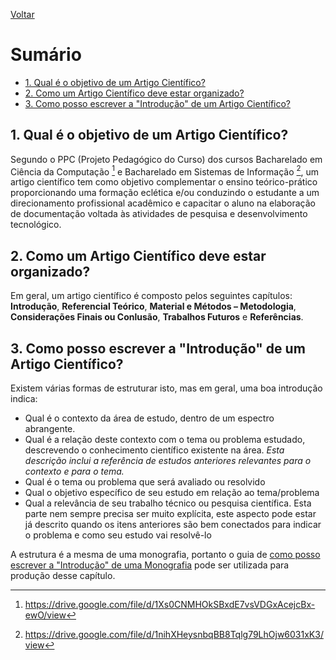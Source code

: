[Voltar](README.md)

# Sumário  <!-- omit in toc -->
- [1. Qual é o objetivo de um Artigo Científico?](#1-qual-é-o-objetivo-de-um-artigo-científico)
- [2. Como um Artigo Científico deve estar organizado?](#2-como-um-artigo-científico-deve-estar-organizado)
- [3. Como posso escrever a "Introdução" de um Artigo Científico?](#3-como-posso-escrever-a-introdução-de-um-artigo-científico)

## 1. Qual é o objetivo de um Artigo Científico?
Segundo o PPC (Projeto Pedagógico do Curso) dos cursos Bacharelado em Ciência da Computação [^1] e Bacharelado em Sistemas de Informação [^2], um artigo científico tem como objetivo complementar o ensino teórico-prático proporcionando uma formação eclética e/ou conduzindo o estudante a um direcionamento profissional acadêmico  e capacitar o aluno na elaboração de documentação voltada às atividades de pesquisa e desenvolvimento tecnológico.

## 2. Como um Artigo Científico deve estar organizado?
Em geral, um artigo científico é composto pelos seguintes capítulos: **Introdução**, **Referencial Teórico**, **Material e Métodos – Metodologia**, **Considerações Finais ou Conlusão**, **Trabalhos Futuros** e **Referências**. 


## 3. Como posso escrever a "Introdução" de um Artigo Científico?
Existem várias formas de estruturar isto, mas em geral, uma boa introdução indica:

 - Qual é o contexto da área de estudo, dentro de um espectro abrangente. 
 - Qual é a relação deste contexto com o tema ou problema estudado, descrevendo o conhecimento científico existente na área. *Esta descrição inclui a referência de estudos anteriores relevantes para o contexto e para o tema.*
 - Qual é o tema ou problema que será avaliado ou resolvido
 - Qual o objetivo específico de seu estudo em relação ao tema/problema
 - Qual a relevância de seu trabalho técnico ou pesquisa científica. Esta parte nem sempre precisa ser muito explícita, este aspecto pode estar já descrito quando os itens anteriores são bem conectados para indicar o problema e como seu estudo vai resolvê-lo

A estrutura é a mesma de uma monografia, portanto o guia de [como posso escrever a "Introdução" de uma Monografia](monografia.md#3-como-posso-escrever-a-introdução-de-uma-monografia) pode ser utilizada para produção desse capítulo.

[^1]: https://drive.google.com/file/d/1Xs0CNMHOkSBxdE7vsVDGxAcejcBx-ewO/view
[^2]: https://drive.google.com/file/d/1nihXHeysnbqBB8Tqlg79LhOjw6031xK3/view
